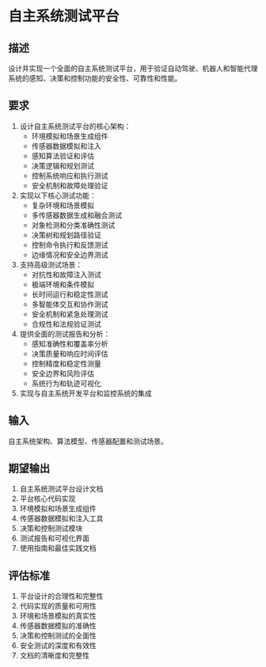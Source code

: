 # 自主系统测试平台

## 描述
设计并实现一个全面的自主系统测试平台，用于验证自动驾驶、机器人和智能代理系统的感知、决策和控制功能的安全性、可靠性和性能。

## 要求
1. 设计自主系统测试平台的核心架构：
   - 环境模拟和场景生成组件
   - 传感器数据模拟和注入
   - 感知算法验证和评估
   - 决策逻辑和规划测试
   - 控制系统响应和执行测试
   - 安全机制和故障处理验证
2. 实现以下核心测试功能：
   - 复杂环境和场景模拟
   - 多传感器数据生成和融合测试
   - 对象检测和分类准确性测试
   - 决策树和规划路径验证
   - 控制命令执行和反馈测试
   - 边缘情况和安全边界测试
3. 支持高级测试场景：
   - 对抗性和故障注入测试
   - 极端环境和条件模拟
   - 长时间运行和稳定性测试
   - 多智能体交互和协作测试
   - 安全机制和紧急处理测试
   - 合规性和法规验证测试
4. 提供全面的测试报告和分析：
   - 感知准确性和覆盖率分析
   - 决策质量和响应时间评估
   - 控制精度和稳定性测量
   - 安全边界和风险评估
   - 系统行为和轨迹可视化
5. 实现与自主系统开发平台和监控系统的集成

## 输入
自主系统架构、算法模型、传感器配置和测试场景。

## 期望输出
1. 自主系统测试平台设计文档
2. 平台核心代码实现
3. 环境模拟和场景生成组件
4. 传感器数据模拟和注入工具
5. 决策和控制测试模块
6. 测试报告和可视化界面
7. 使用指南和最佳实践文档

## 评估标准
1. 平台设计的合理性和完整性
2. 代码实现的质量和可用性
3. 环境和场景模拟的真实性
4. 传感器数据模拟的准确性
5. 决策和控制测试的全面性
6. 安全测试的深度和有效性
7. 文档的清晰度和完整性
